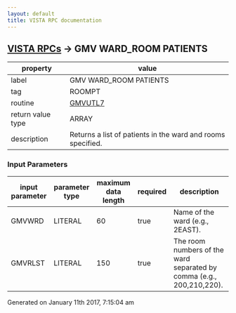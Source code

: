 ```yaml
---
layout: default
title: VISTA RPC documentation
---
```




## [VISTA RPCs](TableOfContent.md) &#8594; GMV WARD_ROOM PATIENTS 

 property | value 
--- | --- 
 label | GMV WARD_ROOM PATIENTS
 tag | ROOMPT
 routine | [GMVUTL7](http://code.osehra.org/dox/Routine_GMVUTL7_source.html)
 return value type | ARRAY
 description | Returns a list of patients in the ward and rooms specified.

### Input Parameters

| input parameter | parameter type | maximum data length | required | description | 
| --- | --- | --- | --- | --- | 
| GMVWRD | LITERAL | 60 | true | Name of the ward (e.g., 2EAST). | 
| GMVRLST | LITERAL | 150 | true | The room numbers of the ward separated by comma (e.g., 200,210,220). | 




 Generated on January 11th 2017, 7:15:04 am
